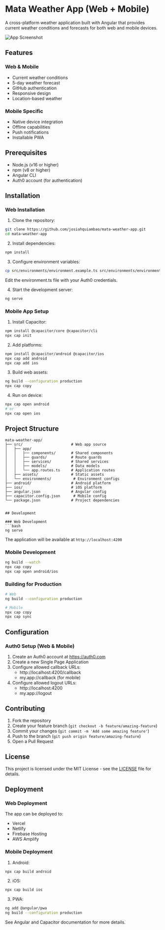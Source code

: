 # Mata Weather App (Web + Mobile)

A cross-platform weather application built with Angular that provides current weather conditions and forecasts for both web and mobile devices.

![App Screenshot](/assets/screenshot.png)

## Features

### Web & Mobile
- Current weather conditions
- 5-day weather forecast
- GitHub authentication
- Responsive design
- Location-based weather

### Mobile Specific
- Native device integration
- Offline capabilities
- Push notifications
- Installable PWA

## Prerequisites

- Node.js (v16 or higher)
- npm (v8 or higher)
- Angular CLI
- Auth0 account (for authentication)

## Installation

### Web Installation
1. Clone the repository:
```bash
git clone https://github.com/josiahquiambao/mata-weather-app.git
cd mata-weather-app
```

2. Install dependencies:
```bash
npm install
```

3. Configure environment variables:
```bash
cp src/environments/environment.example.ts src/environments/environment.ts
```
Edit the environment.ts file with your Auth0 credentials.

4. Start the development server:
```bash
ng serve
```

### Mobile App Setup
1. Install Capacitor:
```bash
npm install @capacitor/core @capacitor/cli
npx cap init
```

2. Add platforms:
```bash
npm install @capacitor/android @capacitor/ios
npx cap add android
npx cap add ios
```

3. Build web assets:
```bash
ng build --configuration production
npx cap copy
```

4. Run on device:
```bash
npx cap open android
# or
npx cap open ios
```

## Project Structure

```
mata-weather-app/
├── src/                      # Web app source
│   ├── app/
│   │   ├── components/       # Shared components
│   │   ├── guards/           # Route guards
│   │   ├── services/         # Shared services
│   │   ├── models/           # Data models
│   │   └── app.routes.ts     # Application routes
│   ├── assets/               # Static assets
│   └── environments/          # Environment configs
├── android/                  # Android platform
├── ios/                      # iOS platform
├── angular.json              # Angular config
├── capacitor.config.json      # Mobile config
└── package.json              # Project dependencies
```
```

## Development

### Web Development
```bash
ng serve
```
The application will be available at `http://localhost:4200`

### Mobile Development
```bash
ng build --watch
npx cap copy
npx cap open android/ios
```

### Building for Production
```bash
# Web
ng build --configuration production

# Mobile
npx cap copy
npx cap sync
```

## Configuration

### Auth0 Setup (Web & Mobile)
1. Create an Auth0 account at https://auth0.com
2. Create a new Single Page Application
3. Configure allowed callback URLs:
   - http://localhost:4200/callback
   - my.app://callback (for mobile)
4. Configure allowed logout URLs:
   - http://localhost:4200
   - my.app://logout

## Contributing

1. Fork the repository
2. Create your feature branch (`git checkout -b feature/amazing-feature`)
3. Commit your changes (`git commit -m 'Add some amazing feature'`)
4. Push to the branch (`git push origin feature/amazing-feature`)
5. Open a Pull Request

## License

This project is licensed under the MIT License - see the [LICENSE](LICENSE) file for details.

## Deployment

### Web Deployment
The app can be deployed to:
- Vercel
- Netlify
- Firebase Hosting
- AWS Amplify

### Mobile Deployment
1. Android:
```bash
npx cap build android
```
2. iOS:
```bash
npx cap build ios
```
3. PWA:
```bash
ng add @angular/pwa
ng build --configuration production
```

See Angular and Capacitor documentation for more details.
